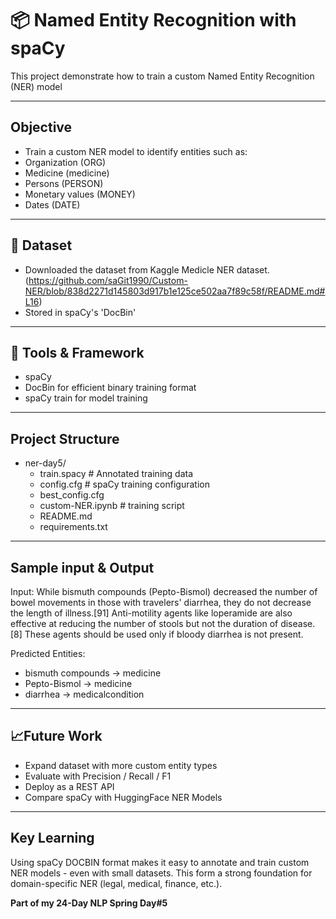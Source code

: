 # 📦 Named Entity Recognition with spaCy 

This project demonstrate how to train a custom Named Entity Recognition (NER) model

----
## **Objective**
- Train a custom NER model to identify entities such as:
 - Organization (ORG)
 - Medicine (medicine)
 - Persons (PERSON)
 - Monetary values (MONEY)
 - Dates (DATE)

----
## 📁 **Dataset**
- Downloaded the dataset from Kaggle Medicle NER dataset. (https://github.com/saGit1990/Custom-NER/blob/838d2271d145803d917b1e125ce502aa7f89c58f/README.md#L16)
- Stored in spaCy's 'DocBin'

----
## 🧪 **Tools & Framework**
- spaCy 
- DocBin for efficient binary training format
- spaCy train for model training

----
## **Project Structure**
- ner-day5/
    - train.spacy # Annotated training data 
    - config.cfg # spaCy training configuration
    - best_config.cfg 
    - custom-NER.ipynb # training script
    - README.md 
    - requirements.txt

----
## **Sample input & Output**
Input:
    While bismuth compounds (Pepto-Bismol) decreased the number of bowel movements in those with travelers' diarrhea, they do not decrease the length of illness.[91] Anti-motility agents like loperamide are also effective at reducing the number of stools but not the duration of disease.[8] These agents should be used only if bloody diarrhea is not present.

Predicted Entities:
 - bismuth compounds  ->  medicine
 - Pepto-Bismol       ->  medicine
 - diarrhea           ->  medicalcondition

----

## 📈**Future Work**
- Expand dataset with more custom entity types
- Evaluate with Precision / Recall / F1
- Deploy as a REST API
- Compare spaCy with HuggingFace NER Models

----

## **Key Learning**
Using spaCy DOCBIN format makes it easy to annotate and train custom NER models - even with small datasets. This form a strong foundation for domain-specific NER (legal, medical, finance, etc.).

**Part of my 24-Day NLP Spring Day#5**
